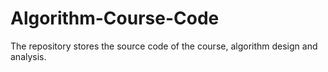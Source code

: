 # Algorithm-Course-Code
The repository stores the source code of the course, algorithm design and analysis.
